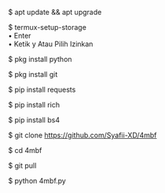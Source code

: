 $ apt update && apt upgrade


$ termux-setup-storage  
   • Enter  
   • Ketik y Atau Pilih Izinkan


$ pkg install python


$ pkg install git


$ pip install requests


$ pip install rich


$ pip install bs4


$ git clone https://github.com/Syafii-XD/4mbf


$ cd 4mbf


$ git pull


$ python 4mbf.py
